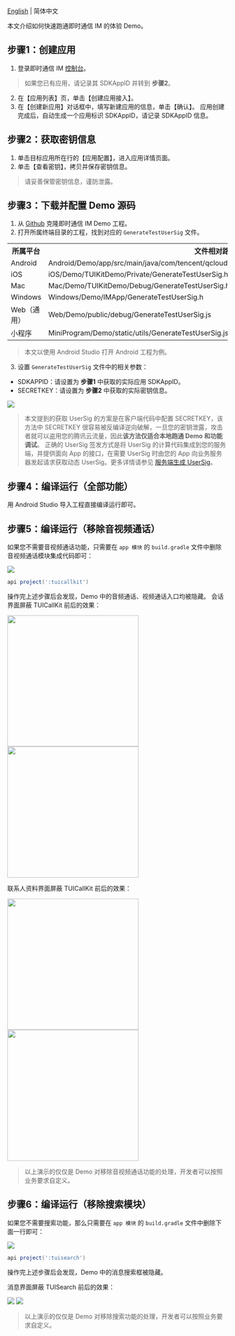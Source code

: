 [English](./README_EN.md) | 简体中文

本文介绍如何快速跑通即时通信 IM 的体验 Demo。

## 步骤1：创建应用
1. 登录即时通信 IM [控制台](https://console.cloud.tencent.com/avc)。
 >如果您已有应用，请记录其 SDKAppID 并转到 **步骤2**。
 >
2. 在【应用列表】页，单击【创建应用接入】。
3. 在【创建新应用】对话框中，填写新建应用的信息，单击【确认】。
 应用创建完成后，自动生成一个应用标识 SDKAppID，请记录 SDKAppID 信息。

## 步骤2：获取密钥信息

1. 单击目标应用所在行的【应用配置】，进入应用详情页面。
2. 单击【查看密钥】，拷贝并保存密钥信息。
 >请妥善保管密钥信息，谨防泄露。

## 步骤3：下载并配置 Demo 源码

1. 从 [Github](https://github.com/tencentyun/TIMSDK) 克隆即时通信 IM Demo 工程。
2. 打开所属终端目录的工程，找到对应的 `GenerateTestUserSig` 文件。
 <table>
     <tr>
         <th nowrap="nowrap">所属平台</th>  
         <th nowrap="nowrap">文件相对路径</th>  
     </tr>
  <tr>      
      <td>Android</td>   
      <td>Android/Demo/app/src/main/java/com/tencent/qcloud/tim/demo/signature/GenerateTestUserSig.java</td>   
     </tr> 
  <tr>
      <td>iOS</td>   
      <td>iOS/Demo/TUIKitDemo/Private/GenerateTestUserSig.h</td>
     </tr> 
  <tr>      
      <td>Mac</td>   
      <td>Mac/Demo/TUIKitDemo/Debug/GenerateTestUserSig.h</td>   
     </tr>  
  <tr>      
      <td>Windows</td>   
      <td>Windows/Demo/IMApp/GenerateTestUserSig.h</td>   
     </tr>  
  <tr>      
      <td>Web（通用）</td>   
      <td>Web/Demo/public/debug/GenerateTestUserSig.js</td>   
     </tr>  
  <tr>      
      <td>小程序</td>   
      <td>MiniProgram/Demo/static/utils/GenerateTestUserSig.js</td>   
     </tr>  
</table>


 >本文以使用 Android Studio 打开 Android 工程为例。
  >
3. 设置 `GenerateTestUserSig` 文件中的相关参数：
 - SDKAPPID：请设置为 **步骤1** 中获取的实际应用 SDKAppID。
 - SECRETKEY：请设置为 **步骤2** 中获取的实际密钥信息。

![](https://qcloudimg.tencent-cloud.cn/raw/c3e75cba79968ebce176d9e97b3bd7bf.png)


>本文提到的获取 UserSig 的方案是在客户端代码中配置 SECRETKEY，该方法中 SECRETKEY 很容易被反编译逆向破解，一旦您的密钥泄露，攻击者就可以盗用您的腾讯云流量，因此**该方法仅适合本地跑通 Demo 和功能调试**。
>正确的 UserSig 签发方式是将 UserSig 的计算代码集成到您的服务端，并提供面向 App 的接口，在需要 UserSig 时由您的 App 向业务服务器发起请求获取动态 UserSig。更多详情请参见 [服务端生成 UserSig](https://cloud.tencent.com/document/product/269/32688#GeneratingdynamicUserSig)。

## 步骤4：编译运行（全部功能）
用 Android Studio 导入工程直接编译运行即可。

## 步骤5：编译运行（移除音视频通话）
如果您不需要音视频通话功能，只需要在 `app 模块` 的 `build.gradle` 文件中删除音视频通话模块集成代码即可：

![](https://qcloudimg.tencent-cloud.cn/raw/ca4175c3539b696333537cce1ea4773b.jpg)

```groovy
api project(':tuicallkit')
```
操作完上述步骤后会发现，Demo 中的音频通话、视频通话入口均被隐藏。
会话界面屏蔽 TUICallKit 前后的效果：

<img src="https://qcloudimg.tencent-cloud.cn/raw/3aea19a64e9dc5cef99fb2673de6060e.jpg" width="300px" />
<img src="https://qcloudimg.tencent-cloud.cn/raw/fe67587f0aab427d4696ea8399146aab.jpg" width="300px" />

联系人资料界面屏蔽 TUICallKit 前后的效果：

<img src="https://qcloudimg.tencent-cloud.cn/raw/d08ff4d9aecfad9197eb746f141e7c86.jpg" width="300px" />
<img src="https://qcloudimg.tencent-cloud.cn/raw/d3d8523e05b53afb21a330a0e434d3d8.jpg" width="300px" />

> 以上演示的仅仅是 Demo 对移除音视频通话功能的处理，开发者可以按照业务要求自定义。

## 步骤6：编译运行（移除搜索模块）
如果您不需要搜索功能，那么只需要在 `app 模块` 的 `build.gradle` 文件中删除下面一行即可：

![](https://qcloudimg.tencent-cloud.cn/raw/fb1ac457b353ea0cc9f357278c5209b0.jpg)

```groovy
api project(':tuisearch')
```
操作完上述步骤后会发现，Demo 中的消息搜索框被隐藏。

消息界面屏蔽 TUISearch 前后的效果：

![](https://qcloudimg.tencent-cloud.cn/raw/e099c8fe41f3c908cd88573dad6dc820.png)  ![](https://qcloudimg.tencent-cloud.cn/raw/c501170cbb23923d6bacff893b30fdbb.png)

> 以上演示的仅仅是 Demo 对移除搜索功能的处理，开发者可以按照业务要求自定义。